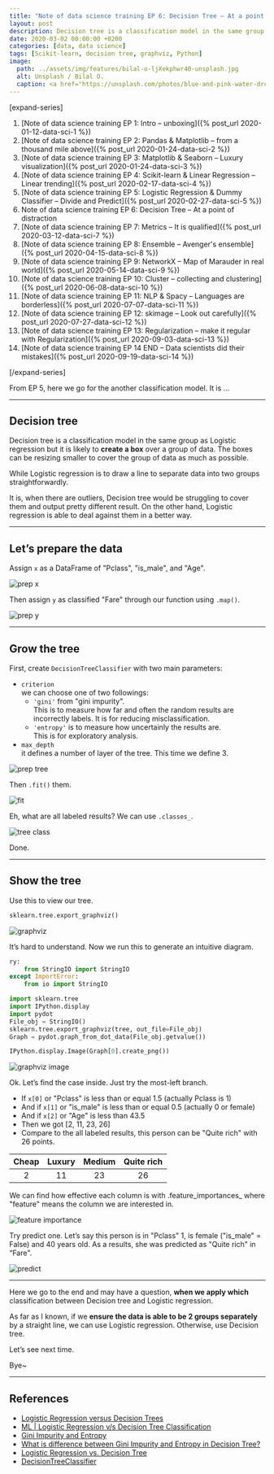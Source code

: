 ```yaml
---
title: "Note of data science training EP 6: Decision Tree – At a point of distraction"
layout: post
description: Decision tree is a classification model in the same group as Logistic regression but likely to create a box over a group of data.
date: 2020-03-02 00:00:00 +0200
categories: [data, data science]
tags: [Scikit-learn, decision tree, graphviz, Python]
image:
  path: ../assets/img/features/bilal-o-ljXekphwr40-unsplash.jpg
  alt: Unsplash / Bilal O.
  caption: <a href="https://unsplash.com/photos/blue-and-pink-water-droplets-ljXekphwr40">Unsplash / Bilal O.</a>
---
```


[expand-series]

  1. [Note of data science training EP 1: Intro – unboxing]({% post_url 2020-01-12-data-sci-1 %})
  1. [Note of data science training EP 2: Pandas & Matplotlib – from a thousand mile above]({% post_url 2020-01-24-data-sci-2 %})
  1. [Note of data science training EP 3: Matplotlib & Seaborn – Luxury visualization]({% post_url 2020-01-24-data-sci-3 %})
  1. [Note of data science training EP 4: Scikit-learn & Linear Regression – Linear trending]({% post_url 2020-02-17-data-sci-4 %})
  1. [Note of data science training EP 5: Logistic Regression & Dummy Classifier – Divide and Predict]({% post_url 2020-02-27-data-sci-5 %})
  1. Note of data science training EP 6: Decision Tree – At a point of distraction
  1. [Note of data science training EP 7: Metrics – It is qualified]({% post_url 2020-03-12-data-sci-7 %})
  1. [Note of data science training EP 8: Ensemble – Avenger's ensemble]({% post_url 2020-04-15-data-sci-8 %})
  1. [Note of data science training EP 9: NetworkX – Map of Marauder in real world]({% post_url 2020-05-14-data-sci-9 %})
  1. [Note of data science training EP 10: Cluster – collecting and clustering]({% post_url 2020-06-08-data-sci-10 %})
  1. [Note of data science training EP 11: NLP & Spacy – Languages are borderless]({% post_url 2020-07-07-data-sci-11 %})
  1. [Note of data science training EP 12: skimage – Look out carefully]({% post_url 2020-07-27-data-sci-12 %})
  1. [Note of data science training EP 13: Regularization – make it regular with Regularization]({% post_url 2020-09-03-data-sci-13 %})
  1. [Note of data science training EP 14 END – Data scientists did their mistakes]({% post_url 2020-09-19-data-sci-14 %})

[/expand-series]

From EP 5, here we go for the another classification model. It is …

---

## Decision tree

Decision tree is a classification model in the same group as Logistic regression but it is likely to **create a box** over a group of data. The boxes can be resizing smaller to cover the group of data as much as possible.

While Logistic regression is to draw a line to separate data into two groups straightforwardly.

It is, when there are outliers, Decision tree would be struggling to cover them and output pretty different result. On the other hand, Logistic regression is able to deal against them in a better way.

---

## Let’s prepare the data

Assign `x` as a DataFrame of "Pclass", "is_male", and "Age".

![prep x](https://bluebirzdotnet.s3.ap-southeast-1.amazonaws.com/note-data-science-eps/ep-06/Screen-Shot-2020-03-07-at-01.07.23.png)

Then assign `y` as classified "Fare" through our function using `.map()`.

![prep y](https://bluebirzdotnet.s3.ap-southeast-1.amazonaws.com/note-data-science-eps/ep-06/Screen-Shot-2020-03-07-at-00.55.32.png)

---

## Grow the tree

First, create `DecisionTreeClassifier` with two main parameters:

- `criterion`  
  we can choose one of two followings:
  - `'gini'` from "gini impurity".  
      This is to measure how far and often the random results are incorrectly labels. It is for reducing misclassification.
  - `'entropy'` is to measure how uncertainly the results are.  
      This is for exploratory analysis.
- `max_depth`  
  it defines a number of layer of the tree. This time we define 3.

![prep tree](https://bluebirzdotnet.s3.ap-southeast-1.amazonaws.com/note-data-science-eps/ep-06/Screen-Shot-2020-03-07-at-00.55.47.png)

Then `.fit()` them.

![fit](https://bluebirzdotnet.s3.ap-southeast-1.amazonaws.com/note-data-science-eps/ep-06/Screen-Shot-2020-03-07-at-00.55.57.png)

Eh, what are all labeled results? We can use `.classes_`.

![tree class](https://bluebirzdotnet.s3.ap-southeast-1.amazonaws.com/note-data-science-eps/ep-06/Screen-Shot-2020-03-10-at-23.45.39.png)

Done.

---

## Show the tree

Use this to view our tree.

```py
sklearn.tree.export_graphviz()
```

![graphviz](https://bluebirzdotnet.s3.ap-southeast-1.amazonaws.com/note-data-science-eps/ep-06/Screen-Shot-2020-03-07-at-00.56.08.png)

It’s hard to understand. Now we run this to generate an intuitive diagram.

```py
ry:
    from StringIO import StringIO
except ImportError:
    from io import StringIO

import sklearn.tree
import IPython.display
import pydot
File_obj = StringIO()
sklearn.tree.export_graphviz(tree, out_file=File_obj)
Graph = pydot.graph_from_dot_data(File_obj.getvalue())

IPython.display.Image(Graph[0].create_png())
```

![graphviz image](https://bluebirzdotnet.s3.ap-southeast-1.amazonaws.com/note-data-science-eps/ep-06/Screen-Shot-2020-03-07-at-00.57.04.png)

Ok. Let’s find the case inside. Just try the most-left branch.

- If `x[0]` or "Pclass" is less than or equal 1.5 (actually Pclass is 1)
- And if `x[1]` or "is_male" is less than or equal 0.5 (actually 0 or female)
- And if `x[2]` or "Age" is less than 43.5
- Then we got [2, 11, 23, 26]
- Compare to the all labeled results, this person can be "Quite rich" with 26 points.

|Cheap|Luxury|Medium|Quite rich|
|:-:|:-:|:-:|:-:|
|2|11|23|26|

We can find how effective each column is with .feature_importances_ where "feature" means the column we are interested in.

![feature importance](https://bluebirzdotnet.s3.ap-southeast-1.amazonaws.com/note-data-science-eps/ep-06/Screen-Shot-2020-03-07-at-00.57.12.png)

Try predict one. Let’s say this person is in "Pclass" 1, is female ("is_male" = False) and 40 years old. As a results, she was predicted as "Quite rich" in “Fare".

![predict](https://bluebirzdotnet.s3.ap-southeast-1.amazonaws.com/note-data-science-eps/ep-06/Screen-Shot-2020-03-07-at-00.57.19.png)

---

Here we go to the end and may have a question, **when we apply which** classification between Decision tree and Logistic regression.

As far as I known, if we **ensure the data is able to be 2 groups separately** by a straight line, we can use Logistic regression. Otherwise, use Decision tree.

Let’s see next time.

Bye~

---

## References

- [Logistic Regression versus Decision Trees](https://blog.bigml.com/2016/09/28/logistic-regression-versus-decision-trees/)
- [ML \| Logistic Regression v/s Decision Tree Classification](https://www.geeksforgeeks.org/ml-logistic-regression-v-s-decision-tree-classification/)
- [Gini Impurity and Entropy](https://medium.com/@jason9389/gini-impurity-and-entropy-16116e754b27)
- [What is difference between Gini Impurity and Entropy in Decision Tree?](https://www.quora.com/What-is-difference-between-Gini-Impurity-and-Entropy-in-Decision-Tree)
- [Logistic Regression vs. Decision Tree](https://dzone.com/articles/logistic-regression-vs-decision-tree)
- [DecisionTreeClassifier](https://scikit-learn.org/stable/modules/generated/sklearn.tree.DecisionTreeClassifier.html)
